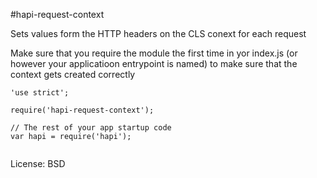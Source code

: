 #hapi-request-context

Sets values form the HTTP headers on the CLS conext for each request

Make sure that you require the module the first time in yor index.js (or however your applicatioon entrypoint is named) to make sure that the context gets created correctly

```
'use strict';

require('hapi-request-context');

// The rest of your app startup code
var hapi = require('hapi');


```

License: BSD
